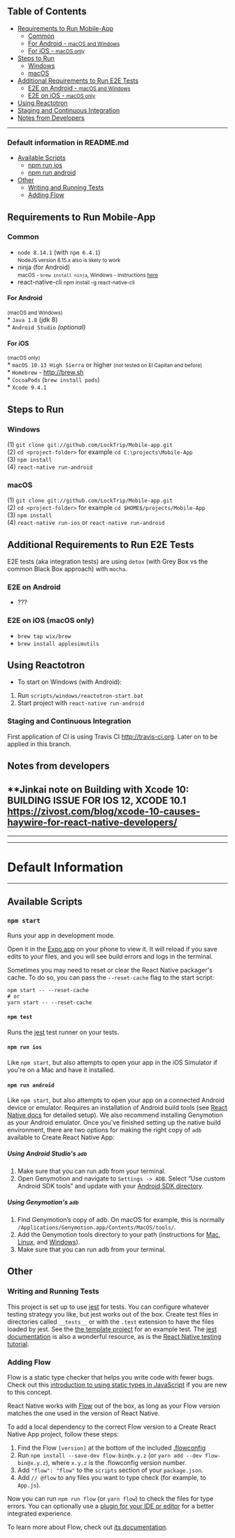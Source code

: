 
## Table of Contents

* [Requirements to Run Mobile-App](#requirements-to-run-mobile-app)
  * [Common](#common)
  * [For Android - <small>macOS and Windows</small>](#for-android)
  * [For iOS - <small>macOS only</small>](#for-ios)
* [Steps to Run](#steps-to-run)
  * [Windows](#windows)
  * [macOS](#macos)
* [Additional Requirements to Run E2E Tests](#additional-requirements-to-run-e2e-tests)
  * [E2E on Android - <small>macOS and Windows</small>](#e2e-on-android)
  * [E2E on iOS - <small>macOS only</small>](#e2e-on-ios)
* [Using Reactotron](#using-reactotron)
* [Staging and Continuous Integration](#staging-and-continuous-integration)
* [Notes from Developers](#notes-from-developers)

---
### Default information in README.md
* [Available Scripts](#available-scripts)
  * [npm run ios](#npm-run-ios)
  * [npm run android](#npm-run-android)
* [Other](#other)
  * [Writing and Running Tests](#writing-and-running-tests)
  * [Adding Flow](#adding-flow)

## Requirements to Run Mobile-App
### Common 
  * `node 8.14.1` (with `npm 6.4.1`)  
  <small>NodeJS version 8.15.x also is likely to work</small>
  * ninja (for Android)  
  <small>macOS - `brew install ninja`, Windows - instructions [here](https://github.com/rwols/CMakeBuilder/wiki/Ninja-for-Windows-Installation-Instructions)</small>
  * react-native-cli
  <small>npm install -g react-native-cli</small>
#### For Android
<small>(macOS and Windows)</small>  
    * `Java 1.8` (jdk 8)  
    * `Android Studio` *(optional)*
#### For iOS
<small>(macOS only)</small>  
    * `macOS 10.13 High Sierra` or higher <small>(not tested on El Capitan and before)</small>  
    * `Homebrew` - http://brew.sh  
    * `CocoaPods` (`brew install pods`)  
    * `Xcode 9.4.1`

## Steps to Run
### Windows
  (1) `git clone git://github.com/LockTrip/Mobile-app.git`  
  (2) `cd <project-folder>` for example `cd C:\projects\Mobile-App`  
  (3) `npm install`  
  (4) `react-native run-android` 
### macOS
(1) `git clone git://github.com/LockTrip/Mobile-app.git`  
(2) `cd <project-folder>` for example `cd $HOME$/projects/Mobile-App`  
(3) `npm install`  
(4) `react-native run-ios` or `react-native run-android`

## Additional Requirements to Run E2E Tests
E2E tests (aka integration tests) are using `detox` (with Grey Box vs the common Black Box approach) with `mocha`.
### E2E on Android
 * ???
### E2E on iOS (macOS only)
  * `brew tap wix/brew`
  * `brew install applesimutils`
 
## Using Reactotron
  * To start on Windows (with Android):
  1. Run `scripts/windows/reactotron-start.bat`
  2. Start project with `react-native run-android`

### Staging and Continuous Integration
First application of CI is using Travis CI http://travis-ci.org.
Later on to be applied in this branch.

## Notes from developers  
**Jinkai note on Building with Xcode 10:  
BUILDING ISSUE FOR IOS 12, XCODE 10.1  
https://zivost.com/blog/xcode-10-causes-haywire-for-react-native-developers/
---
---
---
# Default Information
---

## Available Scripts

### `npm start`

Runs your app in development mode.

Open it in the [Expo app](https://expo.io) on your phone to view it. It will reload if you save edits to your files, and you will see build errors and logs in the terminal.

Sometimes you may need to reset or clear the React Native packager's cache. To do so, you can pass the `--reset-cache` flag to the start script:

```
npm start -- --reset-cache
# or
yarn start -- --reset-cache
```

#### `npm test`

Runs the [jest](https://github.com/facebook/jest) test runner on your tests.

#### `npm run ios`

Like `npm start`, but also attempts to open your app in the iOS Simulator if you're on a Mac and have it installed.

#### `npm run android`

Like `npm start`, but also attempts to open your app on a connected Android device or emulator. Requires an installation of Android build tools (see [React Native docs](https://facebook.github.io/react-native/docs/getting-started.html) for detailed setup). We also recommend installing Genymotion as your Android emulator. Once you've finished setting up the native build environment, there are two options for making the right copy of `adb` available to Create React Native App:

##### Using Android Studio's `adb`

1. Make sure that you can run adb from your terminal.
2. Open Genymotion and navigate to `Settings -> ADB`. Select “Use custom Android SDK tools” and update with your [Android SDK directory](https://stackoverflow.com/questions/25176594/android-sdk-location).

##### Using Genymotion's `adb`

1. Find Genymotion’s copy of adb. On macOS for example, this is normally `/Applications/Genymotion.app/Contents/MacOS/tools/`.
2. Add the Genymotion tools directory to your path (instructions for [Mac](http://osxdaily.com/2014/08/14/add-new-path-to-path-command-line/), [Linux](http://www.computerhope.com/issues/ch001647.htm), and [Windows](https://www.howtogeek.com/118594/how-to-edit-your-system-path-for-easy-command-line-access/)).
3. Make sure that you can run adb from your terminal.

## Other

### Writing and Running Tests

This project is set up to use [jest](https://facebook.github.io/jest/) for tests. You can configure whatever testing strategy you like, but jest works out of the box. Create test files in directories called `__tests__` or with the `.test` extension to have the files loaded by jest. See the [the template project](https://github.com/react-community/create-react-native-app/blob/master/react-native-scripts/template/App.test.js) for an example test. The [jest documentation](https://facebook.github.io/jest/docs/en/getting-started.html) is also a wonderful resource, as is the [React Native testing tutorial](https://facebook.github.io/jest/docs/en/tutorial-react-native.html).

### Adding Flow

Flow is a static type checker that helps you write code with fewer bugs. Check out this [introduction to using static types in JavaScript](https://medium.com/@preethikasireddy/why-use-static-types-in-javascript-part-1-8382da1e0adb) if you are new to this concept.

React Native works with [Flow](http://flowtype.org/) out of the box, as long as your Flow version matches the one used in the version of React Native.

To add a local dependency to the correct Flow version to a Create React Native App project, follow these steps:

1. Find the Flow `[version]` at the bottom of the included [.flowconfig](.flowconfig)
2. Run `npm install --save-dev flow-bin@x.y.z` (or `yarn add --dev flow-bin@x.y.z`), where `x.y.z` is the .flowconfig version number.
3. Add `"flow": "flow"` to the `scripts` section of your `package.json`.
4. Add `// @flow` to any files you want to type check (for example, to `App.js`).

Now you can run `npm run flow` (or `yarn flow`) to check the files for type errors.
You can optionally use a [plugin for your IDE or editor](https://flow.org/en/docs/editors/) for a better integrated experience.

To learn more about Flow, check out [its documentation](https://flow.org/).
